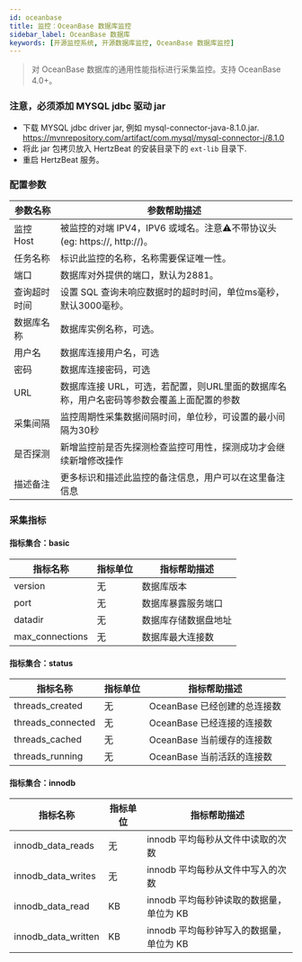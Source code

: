 ```yaml
---
id: oceanbase  
title: 监控：OceanBase 数据库监控      
sidebar_label: OceanBase 数据库   
keywords: [开源监控系统, 开源数据库监控, OceanBase 数据库监控]
---
```


> 对 OceanBase 数据库的通用性能指标进行采集监控。支持 OceanBase 4.0+。

### 注意，必须添加 MYSQL jdbc 驱动 jar

- 下载 MYSQL jdbc driver jar, 例如 mysql-connector-java-8.1.0.jar. <https://mvnrepository.com/artifact/com.mysql/mysql-connector-j/8.1.0>
- 将此 jar 包拷贝放入 HertzBeat 的安装目录下的 `ext-lib` 目录下.
- 重启 HertzBeat 服务。

### 配置参数

|  参数名称  |                        参数帮助描述                        |
|--------|------------------------------------------------------|
| 监控Host | 被监控的对端 IPV4，IPV6 或域名。注意⚠️不带协议头(eg: https://, http://)。 |
| 任务名称   | 标识此监控的名称，名称需要保证唯一性。                                  |
| 端口     | 数据库对外提供的端口，默认为2881。                                  |
| 查询超时时间 | 设置 SQL 查询未响应数据时的超时时间，单位ms毫秒，默认3000毫秒。                  |
| 数据库名称  | 数据库实例名称，可选。                                          |
| 用户名    | 数据库连接用户名，可选                                          |
| 密码     | 数据库连接密码，可选                                           |
| URL    | 数据库连接 URL，可选，若配置，则URL里面的数据库名称，用户名密码等参数会覆盖上面配置的参数      |
| 采集间隔   | 监控周期性采集数据间隔时间，单位秒，可设置的最小间隔为30秒                       |
| 是否探测   | 新增监控前是否先探测检查监控可用性，探测成功才会继续新增修改操作                     |
| 描述备注   | 更多标识和描述此监控的备注信息，用户可以在这里备注信息                          |

### 采集指标

#### 指标集合：basic

|      指标名称       | 指标单位 |   指标帮助描述   |
|-----------------|------|------------|
| version         | 无    | 数据库版本      |
| port            | 无    | 数据库暴露服务端口  |
| datadir         | 无    | 数据库存储数据盘地址 |
| max_connections | 无    | 数据库最大连接数   |

#### 指标集合：status

|       指标名称        | 指标单位 |     指标帮助描述     |
|-------------------|------|----------------|
| threads_created   | 无    | OceanBase 已经创建的总连接数 |
| threads_connected | 无    | OceanBase 已经连接的连接数  |
| threads_cached    | 无    | OceanBase 当前缓存的连接数  |
| threads_running   | 无    | OceanBase 当前活跃的连接数  |

#### 指标集合：innodb

|        指标名称         | 指标单位 |         指标帮助描述          |
|---------------------|------|-------------------------|
| innodb_data_reads   | 无    | innodb 平均每秒从文件中读取的次数     |
| innodb_data_writes  | 无    | innodb 平均每秒从文件中写入的次数     |
| innodb_data_read    | KB   | innodb 平均每秒钟读取的数据量，单位为 KB |
| innodb_data_written | KB   | innodb 平均每秒钟写入的数据量，单位为 KB |
